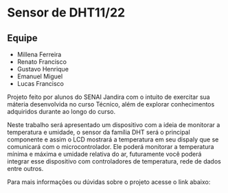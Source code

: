 
# Sensor de DHT11/22

## Equipe

* Millena Ferreira
* Renato Francisco
* Gustavo Henrique
* Emanuel Miguel
* Lucas Francisco


Projeto feito por alunos do SENAI Jandira com o intuito de exercitar sua máteria desenvolvida no curso Técnico, além de explorar conhecimentos adquiridos durante ao longo do curso.

Neste trabalho será apresentado um dispositivo com a ideia de monitorar a temperatura e umidade, o sensor da família DHT será o principal componente e assim o LCD mostrará a temperatura em seu dispaly que se comunicará com o microcontrolador. Ele poderá monitorar a temperatura mínima e máxima e umidade relativa do ar, futuramente você poderá integrar esse dispositivo com controladores de temperatura, rede de dados entre outros.



Para mais informações ou dúvidas sobre o projeto acesse o link abaixo:

